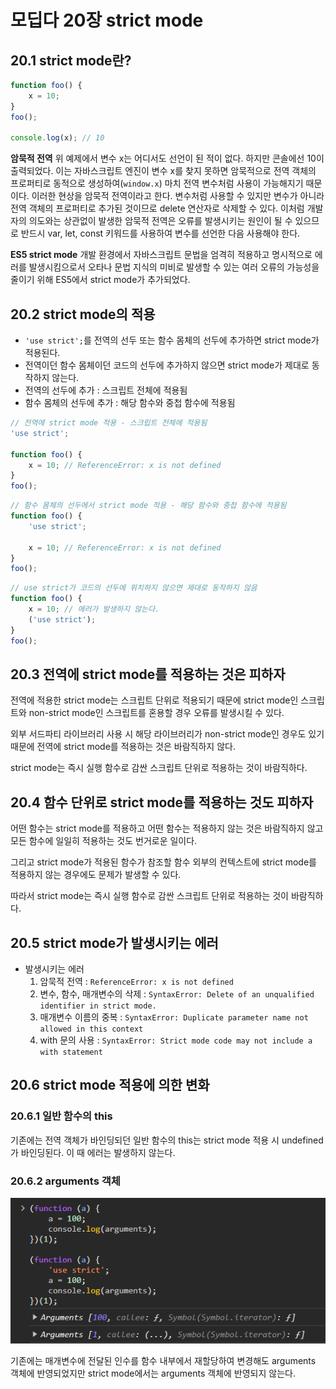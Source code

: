 # 모딥다 20장 strict mode

## 20.1 strict mode란?

```js
function foo() {
	x = 10;
}
foo();

console.log(x); // 10
```

**암묵적 전역**
위 예제에서 변수 x는 어디서도 선언이 된 적이 없다. 하지만 콘솔에선 10이 출력되었다. 이는 자바스크립트 엔진이 변수 x를 찾지 못하면 암묵적으로 전역 객체의 프로퍼티로 동적으로 생성하여(`window.x`) 마치 전역 변수처럼 사용이 가능해지기 때문이다. 이러한 현상을 암묵적 전역이라고 한다.
변수처럼 사용할 수 있지만 변수가 아니라 전역 객체의 프로퍼티로 추가된 것이므로 delete 연산자로 삭제할 수 있다.
이처럼 개발자의 의도와는 상관없이 발생한 암묵적 전역은 오류를 발생시키는 원인이 될 수 있으므로 반드시 var, let, const 키워드를 사용하여 변수를 선언한 다음 사용해야 한다.

**ES5 strict mode**
개발 환경에서 자바스크립트 문법을 엄격히 적용하고 명시적으로 에러를 발생시킴으로서 오타나 문법 지식의 미비로 발생할 수 있는 여러 오류의 가능성을 줄이기 위해 ES5에서 strict mode가 추가되었다.

## 20.2 strict mode의 적용

- `'use strict';`를 전역의 선두 또는 함수 몸체의 선두에 추가하면 strict mode가 적용된다.
- 전역이던 함수 몸체이던 코드의 선두에 추가하지 않으면 strict mode가 제대로 동작하지 않는다.
- 전역의 선두에 추가 : 스크립트 전체에 적용됨
- 함수 몸체의 선두에 추가 : 해당 함수와 중첩 함수에 적용됨

```js
// 전역에 strict mode 적용 - 스크립트 전체에 적용됨
'use strict';

function foo() {
	x = 10; // ReferenceError: x is not defined
}
foo();
```

```js
// 함수 몸체의 선두에서 strict mode 적용 - 해당 함수와 중첩 함수에 적용됨
function foo() {
	'use strict';

	x = 10; // ReferenceError: x is not defined
}
foo();
```

```js
// use strict가 코드의 선두에 위치하지 않으면 제대로 동작하지 않음
function foo() {
	x = 10; // 에러가 발생하지 않는다.
	('use strict');
}
foo();
```

## 20.3 전역에 strict mode를 적용하는 것은 피하자

전역에 적용한 strict mode는 스크립트 단위로 적용되기 때문에 strict mode인 스크립트와 non-strict mode인 스크립트를 혼용할 경우 오류를 발생시킬 수 있다.

외부 서드파티 라이브러리 사용 시 해당 라이브러리가 non-strict mode인 경우도 있기 때문에 전역에 strict mode를 적용하는 것은 바람직하지 않다.

strict mode는 즉시 실행 함수로 감싼 스크립트 단위로 적용하는 것이 바람직하다.

## 20.4 함수 단위로 strict mode를 적용하는 것도 피하자

어떤 함수는 strict mode를 적용하고 어떤 함수는 적용하지 않는 것은 바람직하지 않고 모든 함수에 일일히 적용하는 것도 번거로운 일이다.

그리고 strict mode가 적용된 함수가 참조할 함수 외부의 컨텍스트에 strict mode를 적용하지 않는 경우에도 문제가 발생할 수 있다.

따라서 strict mode는 즉시 실행 함수로 감싼 스크립트 단위로 적용하는 것이 바람직하다.

## 20.5 strict mode가 발생시키는 에러

- 발생시키는 에러
  1. 암묵적 전역 : `ReferenceError: x is not defined`
  2. 변수, 함수, 매개변수의 삭제 : `SyntaxError: Delete of an unqualified identifier in strict mode.`
  3. 매개변수 이름의 중복 : `SyntaxError: Duplicate parameter name not allowed in this context`
  4. with 문의 사용 : `SyntaxError: Strict mode code may not include a with statement`

## 20.6 strict mode 적용에 의한 변화

### 20.6.1 일반 함수의 this

기존에는 전역 객체가 바인딩되던 일반 함수의 this는 strict mode 적용 시 undefined가 바인딩된다. 이 때 에러는 발생하지 않는다.

### 20.6.2 arguments 객체

![Alt text](image.png)

기존에는 매개변수에 전달된 인수를 함수 내부에서 재할당하여 변경해도 arguments 객체에 반영되었지만 strict mode에서는 arguments 객체에 반영되지 않는다.
